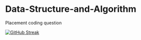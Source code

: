# Data-Structure-and-Algorithm
Placement coding question

[![GitHub Streak](https://streak-stats.demolab.com?user=magarwal1324=dark)](https://git.io/streak-stats)

